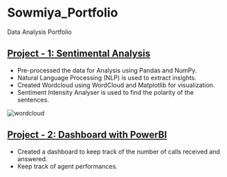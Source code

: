 # Sowmiya_Portfolio
Data Analysis Portfolio

## [Project - 1: Sentimental Analysis](https://www.kaggle.com/code/sowmihari/sentimental-analysis/notebook)
- Pre-processed the data for Analysis using Pandas and NumPy.
- Natural Language Processing (NLP) is used to extract insights.
- Created Wordcloud using WordCloud and Matplotlib for visualization.
- Sentiment Intensity Analyser is used to find the polarity of the sentences.

![wordcloud](https://github.com/Sowmi26/Sowmiya_Portfolio/assets/89682900/26b0ea25-ead1-407a-9666-258e05243c85)

## [Project - 2: Dashboard with PowerBI](https://drive.google.com/file/d/1Kh3WDIc9GYXx_LdgLTG6oY2LPc-lHSBh/view?usp=drive_link)
- Created a dashboard to keep track of the number of calls received and answered.
- Keep track of agent performances.

  

